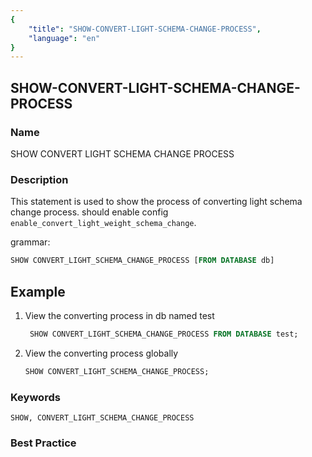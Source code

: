 ```yaml
---
{
    "title": "SHOW-CONVERT-LIGHT-SCHEMA-CHANGE-PROCESS",
    "language": "en"
}
---
```


<!--
Licensed to the Apache Software Foundation (ASF) under one
or more contributor license agreements.  See the NOTICE file
distributed with this work for additional information
regarding copyright ownership.  The ASF licenses this file
to you under the Apache License, Version 2.0 (the
"License"); you may not use this file except in compliance
with the License.  You may obtain a copy of the License at

  http://www.apache.org/licenses/LICENSE-2.0

Unless required by applicable law or agreed to in writing,
software distributed under the License is distributed on an
"AS IS" BASIS, WITHOUT WARRANTIES OR CONDITIONS OF ANY
KIND, either express or implied.  See the License for the
specific language governing permissions and limitations
under the License.
-->

## SHOW-CONVERT-LIGHT-SCHEMA-CHANGE-PROCESS

### Name

SHOW CONVERT LIGHT SCHEMA CHANGE PROCESS

### Description

This statement is used to show the process of converting light schema change process. should enable config `enable_convert_light_weight_schema_change`.

grammar:

```sql
SHOW CONVERT_LIGHT_SCHEMA_CHANGE_PROCESS [FROM DATABASE db]
```

## Example

1. View the converting process in db named test 

    ```sql
     SHOW CONVERT_LIGHT_SCHEMA_CHANGE_PROCESS FROM DATABASE test;
    ````

2. View the converting process globally

    ```sql
    SHOW CONVERT_LIGHT_SCHEMA_CHANGE_PROCESS;
    ```


### Keywords

    SHOW, CONVERT_LIGHT_SCHEMA_CHANGE_PROCESS

### Best Practice